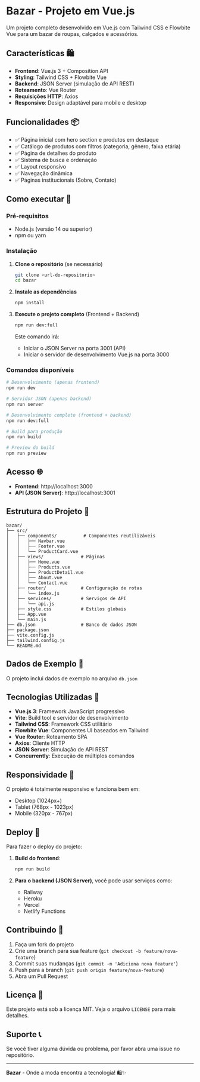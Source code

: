 # Bazar - Projeto em Vue.js

Um projeto completo desenvolvido em Vue.js com Tailwind CSS e Flowbite Vue para um bazar de roupas, calçados e acessórios.

## Características 🛍️

- **Frontend**: Vue.js 3 + Composition API
- **Styling**: Tailwind CSS + Flowbite Vue
- **Backend**: JSON Server (simulação de API REST)
- **Roteamento**: Vue Router
- **Requisições HTTP**: Axios
- **Responsivo**: Design adaptável para mobile e desktop

## Funcionalidades 📦

- ✅ Página inicial com hero section e produtos em destaque
- ✅ Catálogo de produtos com filtros (categoria, gênero, faixa etária)
- ✅ Página de detalhes do produto
- ✅ Sistema de busca e ordenação
- ✅ Layout responsivo
- ✅ Navegação dinâmica
- ✅ Páginas institucionais (Sobre, Contato)

## Como executar 🚀

### Pré-requisitos

- Node.js (versão 14 ou superior)
- npm ou yarn

### Instalação

1. **Clone o repositório** (se necessário)
   ```bash
   git clone <url-do-repositorio>
   cd bazar
   ```

2. **Instale as dependências**
   ```bash
   npm install
   ```

3. **Execute o projeto completo** (Frontend + Backend)
   ```bash
   npm run dev:full
   ```

   Este comando irá:
   - Iniciar o JSON Server na porta 3001 (API)
   - Iniciar o servidor de desenvolvimento Vue.js na porta 3000

### Comandos disponíveis

```bash
# Desenvolvimento (apenas frontend)
npm run dev

# Servidor JSON (apenas backend)
npm run server

# Desenvolvimento completo (frontend + backend)
npm run dev:full

# Build para produção
npm run build

# Preview do build
npm run preview
```

## Acesso 🌐

- **Frontend**: http://localhost:3000
- **API (JSON Server)**: http://localhost:3001

## Estrutura do Projeto 📁

```
bazar/
├── src/
│   ├── components/          # Componentes reutilizáveis
│   │   ├── Navbar.vue
│   │   ├── Footer.vue
│   │   └── ProductCard.vue
│   ├── views/              # Páginas
│   │   ├── Home.vue
│   │   ├── Products.vue
│   │   ├── ProductDetail.vue
│   │   ├── About.vue
│   │   └── Contact.vue
│   ├── router/             # Configuração de rotas
│   │   └── index.js
│   ├── services/           # Serviços de API
│   │   └── api.js
│   ├── style.css           # Estilos globais
│   ├── App.vue
│   └── main.js
├── db.json                 # Banco de dados JSON
├── package.json
├── vite.config.js
├── tailwind.config.js
└── README.md
```

## Dados de Exemplo 🛒

O projeto inclui dados de exemplo no arquivo `db.json` 

## Tecnologias Utilizadas 🔧

- **Vue.js 3**: Framework JavaScript progressivo
- **Vite**: Build tool e servidor de desenvolvimento
- **Tailwind CSS**: Framework CSS utilitário
- **Flowbite Vue**: Componentes UI baseados em Tailwind
- **Vue Router**: Roteamento SPA
- **Axios**: Cliente HTTP
- **JSON Server**: Simulação de API REST
- **Concurrently**: Execução de múltiplos comandos

## Responsividade 📱

O projeto é totalmente responsivo e funciona bem em:
- Desktop (1024px+)
- Tablet (768px - 1023px)
- Mobile (320px - 767px)

## Deploy 🚀

Para fazer o deploy do projeto:

1. **Build do frontend**:
   ```bash
   npm run build
   ```

2. **Para o backend (JSON Server)**, você pode usar serviços como:
   - Railway
   - Heroku
   - Vercel
   - Netlify Functions

## Contribuindo 🤝

1. Faça um fork do projeto
2. Crie uma branch para sua feature (`git checkout -b feature/nova-feature`)
3. Commit suas mudanças (`git commit -m 'Adiciona nova feature'`)
4. Push para a branch (`git push origin feature/nova-feature`)
5. Abra um Pull Request

## Licença 📄

Este projeto está sob a licença MIT. Veja o arquivo `LICENSE` para mais detalhes.

## Suporte 📞

Se você tiver alguma dúvida ou problema, por favor abra uma issue no repositório.

---

**Bazar** - Onde a moda encontra a tecnologia! 🛍️✨
